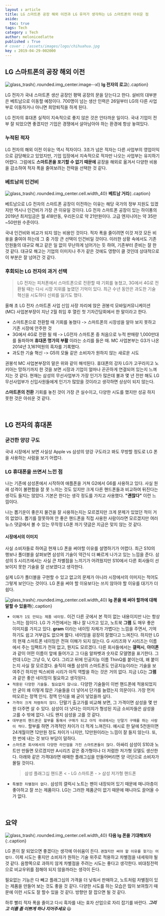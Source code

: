 ```yaml
---
layout : article
title: LG 스마트폰 공장 해외 이전과 LG 유저가 생각하는 LG 스마트폰의 아쉬운 점
aside:
  toc: true
tags: Tech
category : Tech
author: melonicedlatte
published : True
# cover : /assets/images/logo/chihuahua.jpg
key : 2019-04-29-002000
---
```


## LG 스마트폰의 공장 해외 이전

![glass_trash](/assets/images/20190429/lg_logo.jpg){:.rounded.img_center.image--xl}
__lg 전자의 로고__{:.caption}

LG 전자가 국내 스마트폰 생산 공장인 평택 공장의 문을 닫는다고 한다. 설비의 대부분은 베트남으로 이동할 예정이다. 700명이 넘는 생산 인력은 26일부터 LG의 다른 사업부로 이동하거나 아니면 희망퇴직을 하게 된다.

LG 전자의 휴대폰 실적이 지속적으로 좋지 않은 것은 안타까운 일이다. 국내 기업이 전부 잘 되었으면 좋겠지만 기업은 경쟁에서 살아남아야 하는 환경에 항상 놓여있다.

### 누적된 적자

LG 전자의 해외 이전 이유는 역시 적자이다. 3조가 넘은 적자는 다른 사업부의 영업이익으로 감당해오고 있었지만, 기업 입장에서 지속적으로 적자만 나오는 사업부는 유지하기 어렵다. 그럼에도 __스마트폰을 포기할 수 없기 때문에__ 공장을 해외로 옮겨서 다양한 비용을 감소하여 적자 폭을 줄여보려는 전략을 선택한 것 같다.

### 베트남의 인건비


![glass_trash](/assets/images/20190429/vitenam_street.jpg){:.rounded.img_center.cell.width_40}
__베트남 거리__{:.caption}

베트남으로 LG 전자의 스마트폰 공장이 이전하는 이유는 해당 국가의 정부 지원도 있겠지만 역시나 인건비가 가장 큰 이유일 것이다. LG 전자 스마트폰 공장이 있는 하이퐁의 2019년 최저임금은 월 418만동, 우리돈으로 약 21만원이다. 고급 엔지니어는 약 35만~50만원 수준이다.

국내 인건비와 비교가 되지 않는 비용인 것이다. 적자 폭을 줄이려면 이것 저것 모든 비용을 줄여야 하는데 그 중 가장 큰 선택이 인건비일 것이다. 이러한 상황 속에서도 기존 인원들의 대규모 해고 같은 일 없이 무난하게 넘어가는 듯 하여, 기존부터 준비는 잘 한 것 같다. 대규모 해고는 기업의 이미지나 주가 같은 것에도 영향이 클 것인데 상대적으로 이 부분은 잘 넘어간 것 같다.

### 후회되는 LG 전자의 과거 선택

> LG 전자는 피처폰에서 스마트폰으로 전환할 때 기회를 놓쳤고, 3G에서 4G로 전환될 때는 다시 시장 지위를 높였던 기억이 있다. 최근 수년 동안은 과도한 기술 혁신을 시도하다 신뢰를 잃기도 했다.

올해 초 LG 전자 스마트폰 사업 신임 사장 자리에 앉은 권봉석 모바일커뮤니케이션(MC) 사업본부장이 지난 2월 취임 후 열린 첫 기자간담회에서 한 말이라고 한다.

- 스마트폰으로 전환할 때 기회를 놓쳤다 -> 스마트폰의 시장성을 알아 보지 못하고 기존 시장에 안주한 것
- 3G에서 4G로 전환 될 때 ->  LG전자 스마트폰 중 처음으로 누적 판매량 1,000만대를 돌파하며 __휴대폰 명가의 부활__ 이라는 소리를 들은 때. MC 사업본부는 G3가 나온 2014년 3,161억원의 흑자를 기록했다.
- 과도한 기술 혁신 -> G5의 모듈 같은 소비자가 원하지 않는 새로운 시도

권봉석 MC 사업본부장의 말은 위와 같이 해석된다. 휴대폰의 강자 LG가 고꾸라지고 노키아는 망하기까지 한 것을 보면 시장과 기업이 얼마나 끈끈하게 연결되어 있는지 느껴지는 것 같다. 현재는 삼성의 무선사업부가 가장 인기가 많은데 불과 몇 년 전만 해도 LG 무선사업부가 신입사원들에게 인기가 많았을 것이라고 생각하면 상상이 되지 않는다.

__스마트폰의 전환__ 기회를 놓친 것이 가장 큰 실수이고, 다양한 시도를 했지만 성공 하지 못한 것은 아쉬운 것 같다.

<br>

## LG 전자의 휴대폰

### 굳건한 양강 구도

국내 시장에서 보면 사실상 Apple vs 삼성의 양강 구도라고 봐도 무방할 정도로 LG 폰을 사용하는 사람을 보기 어렵다.

### LG 휴대폰을 쓰면서 느낀 점

나는 기존에 삼성폰에서 시작하여 애플폰을 거쳐 G2에서 G6를 사용하고 있다. 사실 원래 성격이 불편함을 잘 못 느끼는 것도 있지만 크게 다른 핸드폰들과 비교하여 뒤진다는 생각도 들지는 않았다. 기본은 한다는 생각 정도를 가지고 사용했다. __"괜찮다"__ 이런 느낌이다.

나는 뽑기운이 좋은지 물건을 잘 사용하는지는 모르겠지만 크게 문제가 있었던 적이 거의 없었다. 뽑기를 잘못하여 안 좋은 핸드폰을 직접 사용한 사람이라면 모르겠지만 여러 뉴스 댓글에서 볼 수 있는 무작정 LG폰 까기 댓글은 지금은 맞지 않는 것 같다.

#### 시장에서의 이미지

사실 소비자들로 하여금 현재 LG 폰을 써야할 이유를 설명하기가 어렵다. 최근 S10의 행보나 폴더블을 살펴보면 삼성의 기술이 약간식 더 빠르게 나가고 있는 느낌을 준다. 삼성의 S 시리즈에서는 사실 큰 차별점을 느끼기가 어려웠지만 S10에서 다른 회사들이 선보이지 못한 기술을 잘 선보였다고 생각한다.

실제 LG가 폴더블을 구현할 수 있고 없고의 문제가 아니라 시장에서의 이미지는 적어도 그렇게 보인다는 것이다. LG 폰을 써야 할 이유보다는 쓰지 않아야 할 이유를 대기가 더 쉽다.

![glass_trash](/assets/images/20190429/question-mark.jpg){:.rounded.img_center.cell.width_40}
__lg 폰을 왜 써야 할까에 대해 말할 수 있을까__{:.caption}

- `이해가 1도 안되는 제품 네이밍.` 이건 다른 곳에서 본 적이 없는 내용이지만 나는 항상 느끼는 점이다. LG 가 가전에서는 꽤나 잘 나가고 있고, 노트북 __그램__ 도 매우 좋은 이미지를 가지고 있다. __gram__ 이라는 네이밍 자체가 가볍다는 느낌을 주면서, 기억하기도 쉽고 거부감도 없으며 짧다. 네이밍을 굉장히 잘했다고 느껴진다. 하지만 LG의 현재 스마트폰 네이밍은 전혀 이해가 되지 않는다. G 시리즈와 V 시리즈는 이름에서 주는 임팩트가 전혀 없고, 뭔지도 모르겠다. 다른 회사들에서는 __갤럭시__, __아이폰__ 과 같이 어떤 이름이 앞에 들어가고 그 다음 알파벳과 숫자로 모델명을 표기한다. 그런데 LG는 그냥 G, V, Q다. 그리고 뒤에 인공지능 이름 ThinQ를 붙이는데, 왜 붙이는지 사실 잘 모르겠다. 솔직히 애플 삼성의 스마트폰도 인공지능이라는 기술을 보여주긴 하지만 빅스비와 시리가 아직 역할을 하는 것은 거의 없다. 지금 LG는 __그램__ 과 같은 좋은 네이밍이 필요하고 생각된다.
- `적용된 다양한 기술들. 필요없지 않나요.` 다양한 기술들이 이번 핸드폰에 적용되었지만 굳이 왜 이렇게 많은 기술들을 더 넣어서 단가를 늘렸는지 의문이다. 가장 먼저 떠오르는 정맥 인식. 정맥 인식을 왜 굳이 넣었을까 싶다.
- `가격이 크게 저렴하지 않다.` 단말기 출고가를 비교해 보면, 그 가격이면 삼성을 몇 만원 더주면 살 수 있다. 삼성이 더 낫다는 이미지가 형성된 지금 소비자들은 삼성을 고를 수 밖에 없다. 나도 왠지 삼성을 고를 것 같다.
- `대부분의 핸드폰은 할부를 통해서 구매가 되고 아직 국내에서는 단말기 구매를 하는 사람이 적다.` 할부를 하면 가격적인 차이가 더 적게 느껴진다. 예시로 한 달에 5천원이면 24개월이면 12만원 정도 차이가 나지만, 12만원이라는 느낌이 잘 들지 않는다. 또, 한 번에 내는 것 보다 부담이 덜하다.
- `스마트폰 회사에서의 다양한 라인업을 가진 스마트폰들이 많다.` 아싸리 삼성이 S10과 노트만 만들면 모르겠지만 A시리즈 같은 중가형이나 더 저렴한 저가형 모델도 생산한다. 아래와 같은 가격대라면 애매한 플래그십을 만들어버리면 양 극단으로 소비자가 몰릴 것이다.
  > 삼성 플래그십 핸드폰 < - LG 스마트폰 - > 삼성 저가형 핸드폰
- `특별한 차별점이 없다.` 삼성의 갤럭시 노트는 펜이 내장되어 있기 때문에 매니아층이 좋아하고 잘 쓰는 제품이다. LG는 그러한 제품군이 없기 때문에 매니아도 끌어올 수가 없다.

<br>

## 요약
![glass_trash](/assets/images/20190429/board.jpg){:.rounded.img_center.cell.width_40}
__다음 lg 폰을 기대해보자__{:.caption}

LG 폰이 잘 되었으면 좋겠다는 생각에 아쉬움이 든다. `괜찮지만 써야 할 이유를 찾기는 어렵다.` 이제 시도는 좋지만 소비자가 원하는 기술 위주로 적용하고 차별점을 내세워야 될 것 같다. 음향쪽으로 과하지 않게 차별점을 주려는 시도는 좋다고 생각한다. 비대칭전력으로 비교우위를 점해야 되지 않을까라는 생각이 든다.

필요없는 기능은 다 빼고 플래그십의 가격을 더 낮춰서 판매하고, 노트처럼 차별점이 있는 제품을 만들어 보는 것도 좋을 것 같다. 다양한 시도를 하는 모습은 많이 보여줬기 때문에 이런 시도도 잘 할수 있을 것 같다. 방향만 잘 잡으면 될 것 같다.

하루 빨리 적자 폭을 줄이고 다시 흑자를 내는 효자 산업으로 자리 잡기를 바란다. ___그리고 이름 좀 이쁘게 하나 지어주세요___ :smiley: